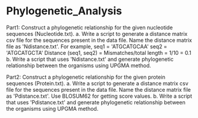 # Phylogenetic_Analysis

Part1:
Construct a phylogenetic relationship for the given nucleotide sequences (Nucleotide.txt).
a. Write a script to generate a distance matrix csv file for the sequences present in the
data file. Name the distance matrix file as 'Ndistance.txt'.
For example,
seq1 = 'ATGCATGCAA'
seq2 = 'ATGCATGCTA'
Distance (seq1, seq2) = Mismatches/total length = 1/10 = 0.1
b. Write a script that uses 'Ndistance.txt' and generate phylogenetic relationship
between the organisms using UPGMA method.

Part2:
Construct a phylogenetic relationship for the given protein sequences (Protein.txt).
a. Write a script to generate a distance matrix csv file for the sequences present in the
data file. Name the distance matrix file as 'Pdistance.txt'. Use BLOSUM62 for getting score
values.
b. Write a script that uses 'Pdistance.txt' and generate phylogenetic relationship between
the organisms using UPGMA method.
